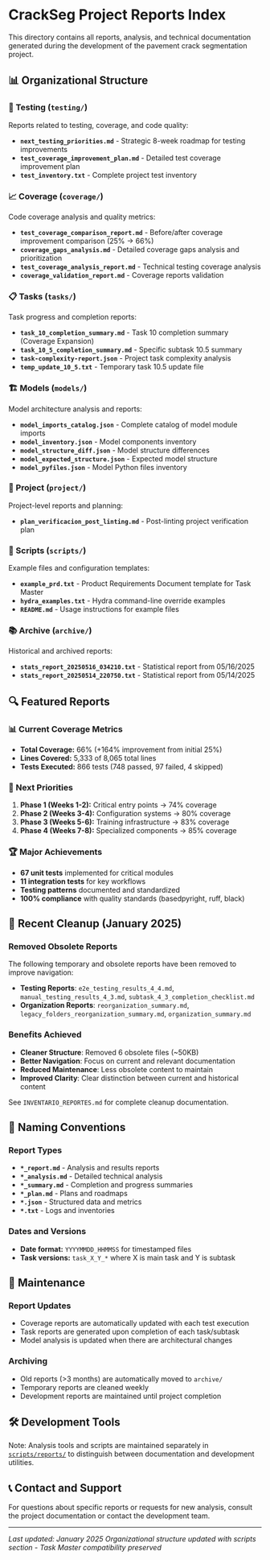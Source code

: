# CrackSeg Project Reports Index

This directory contains all reports, analysis, and technical documentation generated during the
development of the pavement crack segmentation project.

## 📊 Organizational Structure

### 🧪 Testing (`testing/`)

Reports related to testing, coverage, and code quality:

- **`next_testing_priorities.md`** - Strategic 8-week roadmap for testing improvements
- **`test_coverage_improvement_plan.md`** - Detailed test coverage improvement plan
- **`test_inventory.txt`** - Complete project test inventory

### 📈 Coverage (`coverage/`)

Code coverage analysis and quality metrics:

- **`test_coverage_comparison_report.md`** - Before/after coverage improvement comparison (25% → 66%)
- **`coverage_gaps_analysis.md`** - Detailed coverage gaps analysis and prioritization
- **`test_coverage_analysis_report.md`** - Technical testing coverage analysis
- **`coverage_validation_report.md`** - Coverage reports validation

### 📋 Tasks (`tasks/`)

Task progress and completion reports:

- **`task_10_completion_summary.md`** - Task 10 completion summary (Coverage Expansion)
- **`task_10_5_completion_summary.md`** - Specific subtask 10.5 summary
- **`task-complexity-report.json`** - Project task complexity analysis
- **`temp_update_10_5.txt`** - Temporary task 10.5 update file

### 🏗️ Models (`models/`)

Model architecture analysis and reports:

- **`model_imports_catalog.json`** - Complete catalog of model module imports
- **`model_inventory.json`** - Model components inventory
- **`model_structure_diff.json`** - Model structure differences
- **`model_expected_structure.json`** - Expected model structure
- **`model_pyfiles.json`** - Model Python files inventory

### 🎯 Project (`project/`)

Project-level reports and planning:

- **`plan_verificacion_post_linting.md`** - Post-linting project verification plan

### 📜 Scripts (`scripts/`)

Example files and configuration templates:

- **`example_prd.txt`** - Product Requirements Document template for Task Master
- **`hydra_examples.txt`** - Hydra command-line override examples
- **`README.md`** - Usage instructions for example files

### 📚 Archive (`archive/`)

Historical and archived reports:

- **`stats_report_20250516_034210.txt`** - Statistical report from 05/16/2025
- **`stats_report_20250514_220750.txt`** - Statistical report from 05/14/2025

## 🔍 Featured Reports

### 📊 Current Coverage Metrics

- **Total Coverage:** 66% (+164% improvement from initial 25%)
- **Lines Covered:** 5,333 of 8,065 total lines
- **Tests Executed:** 866 tests (748 passed, 97 failed, 4 skipped)

### 🎯 Next Priorities

1. **Phase 1 (Weeks 1-2):** Critical entry points → 74% coverage
2. **Phase 2 (Weeks 3-4):** Configuration systems → 80% coverage
3. **Phase 3 (Weeks 5-6):** Training infrastructure → 83% coverage
4. **Phase 4 (Weeks 7-8):** Specialized components → 85% coverage

### 🏆 Major Achievements

- **67 unit tests** implemented for critical modules
- **11 integration tests** for key workflows
- **Testing patterns** documented and standardized
- **100% compliance** with quality standards (basedpyright, ruff, black)

## 🧹 Recent Cleanup (January 2025)

### Removed Obsolete Reports

The following temporary and obsolete reports have been removed to improve navigation:

- **Testing Reports**: `e2e_testing_results_4_4.md`, `manual_testing_results_4_3.md`, `subtask_4_3_completion_checklist.md`
- **Organization Reports**: `reorganization_summary.md`, `legacy_folders_reorganization_summary.md`,
  `organization_summary.md`

### Benefits Achieved

- **Cleaner Structure**: Removed 6 obsolete files (~50KB)
- **Better Navigation**: Focus on current and relevant documentation
- **Reduced Maintenance**: Less obsolete content to maintain
- **Improved Clarity**: Clear distinction between current and historical content

See `INVENTARIO_REPORTES.md` for complete cleanup documentation.

## 📝 Naming Conventions

### Report Types

- **`*_report.md`** - Analysis and results reports
- **`*_analysis.md`** - Detailed technical analysis
- **`*_summary.md`** - Completion and progress summaries
- **`*_plan.md`** - Plans and roadmaps
- **`*.json`** - Structured data and metrics
- **`*.txt`** - Logs and inventories

### Dates and Versions

- **Date format:** `YYYYMMDD_HHMMSS` for timestamped files
- **Task versions:** `task_X_Y_*` where X is main task and Y is subtask

## 🔄 Maintenance

### Report Updates

- Coverage reports are automatically updated with each test execution
- Task reports are generated upon completion of each task/subtask
- Model analysis is updated when there are architectural changes

### Archiving

- Old reports (>3 months) are automatically moved to `archive/`
- Temporary reports are cleaned weekly
- Development reports are maintained until project completion

## 🛠️ Development Tools

Note: Analysis tools and scripts are maintained separately in
[`scripts/reports/`](../../scripts/reports/) to distinguish between documentation and development utilities.

## 📞 Contact and Support

For questions about specific reports or requests for new analysis, consult the project documentation
or contact the development team.

---

*Last updated: January 2025*
*Organizational structure updated with scripts section - Task Master compatibility preserved*
